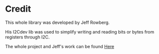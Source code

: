 # Credit
This whole library was developed by Jeff Rowberg.

His I2Cdev lib was used to simplify writing and reading bits or bytes from registers through I2C.

The whole project and Jeff's work can be found [Here](https://github.com/jrowberg/i2cdevlib)
